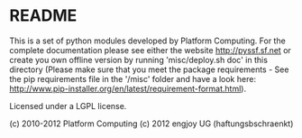 
README
======

This is a set of python modules developed by Platform Computing. For the
complete documentation please see either the website http://pyssf.sf.net or 
create you own offline version by running 'misc/deploy.sh doc' in this
directory (Please make sure that you meet the package requirements - See the
pip requirements file in the '/misc' folder and have a look here:
http://www.pip-installer.org/en/latest/requirement-format.html).

Licensed under a LGPL license.

(c) 2010-2012 Platform Computing
(c) 2012 engjoy UG (haftungsbschraenkt)
